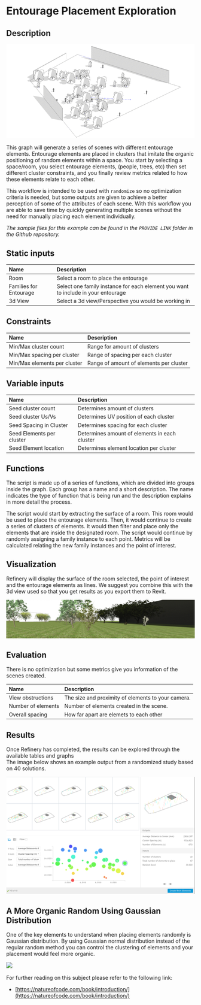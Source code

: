 # Entourage Placement Exploration

## Description

![](../../.gitbook/assets/workflowrandom2.gif)

This graph will generate a series of scenes with different entourage elements. Entourage elements are placed in clusters that imitate the organic positioning of random elements within a space. You start by selecting a space/room, you select entourage elements, \(people, trees, etc\) then set different cluster constraints, and you finally review metrics related to how these elements relate to each other.

This workflow is intended to be used with `randomize` so no optimization criteria is needed, but some outputs are given to achieve a better perception of some of the attributes of each scene. With this workflow you are able to save time by quickly generating multiple scenes without the need for manually placing each element individually.

_The sample files for this example can be found in the `PROVIDE LINK` folder in the Github repository._

## Static inputs

| Name | Description |
| :--- | :--- |
| Room | Select a room to place the entourage |
| Families for Entourage | Select one family instance for each element you want to include in your entourage |
| 3d View | Select a 3d view/Perspective you would be working in |

## Constraints

| Name | Description |
| :--- | :--- |
| Min/Max cluster count | Range for amount of clusters |
| Min/Max spacing per cluster | Range of spacing per each cluster |
| Min/Max elements per cluster | Range of amount of elements per cluster |

## Variable inputs

| Name | Description |
| :--- | :--- |
| Seed cluster count | Determines amount of clusters |
| Seed cluster Us/Vs | Determines UV position of each cluster |
| Seed Spacing in Cluster | Determines spacing for each cluster |
| Seed Elements per cluster | Determines amount of elements in each cluster |
| Seed Element location | Determines element location per cluster |

## Functions

The script is made up of a series of functions, which are divided into groups inside the graph. Each group has a name and a short description. The name indicates the type of function that is being run and the description explains in more detail the process.

The script would start by extracting the surface of a room. This room would be used to place the entourage elements. Then, it would continue to create a series of clusters of elements. It would then filter and place only the elements that are inside the designated room. The script would continue by randomly assigning a family instance to each point. Metrics will be calculated relating the new family instances and the point of interest.

## Visualization

Refinery will display the surface of the room selected, the point of interest and the entourage elements as lines. We suggest you combine this with the 3d view used so that you get results as you export them to Revit.

![](../../.gitbook/assets/workflowrandom3.gif)

## Evaluation

There is no optimization but some metrics give you information of the scenes created.

| Name | Description |
| :--- | :--- |
| View obstructions | The size and proximity of elements to your camera. |
| Number of elements | Number of elements created in the scene. |
| Overall spacing | How far apart are elemets to each other |

## Results

Once Refinery has completed, the results can be explored through the available tables and graphs  
The image below shows an example output from a randomized study based on 40 solutions.

![](../../.gitbook/assets/screenshot-2020-02-10-10.56.23.png)

## A More Organic Random Using Gaussian Distribution

One of the key elements to understand when placing elements randomly is Gaussian distribution. By using Gaussian normal distribution instead of the regular random method you can control the clustering of elements and your placement would feel more organic.

![](../../.gitbook/assets/workflowrandom1%20%281%29.jpg)

For further reading on this subject please refer to the following link:

* [https://natureofcode.com/book/introduction/](https://natureofcode.com/book/introduction/) 

